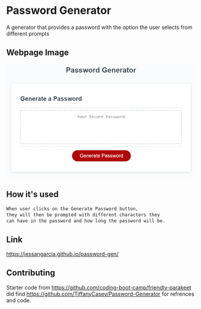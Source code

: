 # Password Generator

A generator that provides a password with the option the user selects from different prompts


## Webpage Image

![mockup](Develop/images/mockup.png)

  
## How it's used

```
When user clicks on the Generate Password button, 
they will then be prompted with different characters they 
can have in the password and how long the password will be. 
```
## Link
https://jessangarcia.github.io/password-gen/
  
## Contributing

Starter code from https://github.com/coding-boot-camp/friendly-parakeet
did find https://github.com/TiffanyCasey/Password-Generator for refrences and code.
